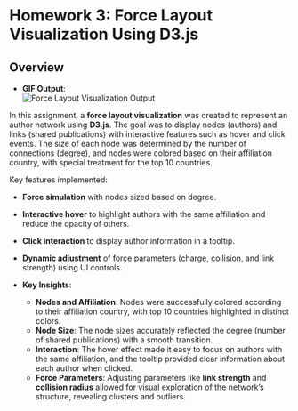 # Homework 3: Force Layout Visualization Using D3.js

## Overview

- **GIF Output**:  
![Force Layout Visualization Output](https://github.com/yashikapatil27/CIS568-Data-Visualization/blob/main/Major%20Assignment-3/MA3-gif.gif)

In this assignment, a **force layout visualization** was created to represent an author network using **D3.js**. The goal was to display nodes (authors) and links (shared publications) with interactive features such as hover and click events. The size of each node was determined by the number of connections (degree), and nodes were colored based on their affiliation country, with special treatment for the top 10 countries.

Key features implemented:
- **Force simulation** with nodes sized based on degree.
- **Interactive hover** to highlight authors with the same affiliation and reduce the opacity of others.
- **Click interaction** to display author information in a tooltip.
- **Dynamic adjustment** of force parameters (charge, collision, and link strength) using UI controls.

- **Key Insights**:
  - **Nodes and Affiliation**: Nodes were successfully colored according to their affiliation country, with top 10 countries highlighted in distinct colors.
  - **Node Size**: The node sizes accurately reflected the degree (number of shared publications) with a smooth transition.
  - **Interaction**: The hover effect made it easy to focus on authors with the same affiliation, and the tooltip provided clear information about each author when clicked.
  - **Force Parameters**: Adjusting parameters like **link strength** and **collision radius** allowed for visual exploration of the network’s structure, revealing clusters and outliers.
